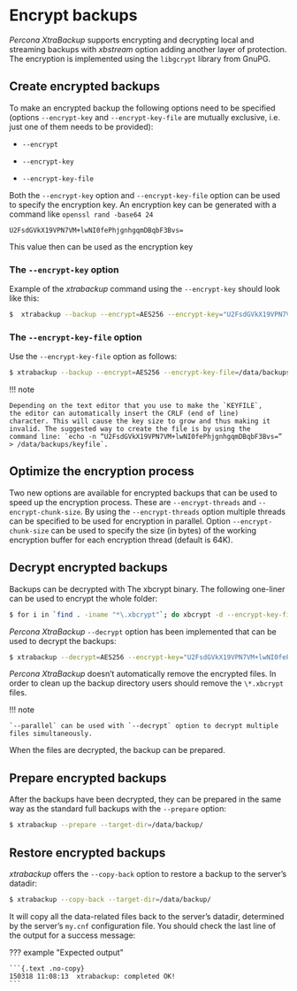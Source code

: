 # Encrypt backups

*Percona XtraBackup* supports encrypting and decrypting local and streaming
backups with *xbstream* option adding another layer of protection. The
encryption is implemented using the `libgcrypt` library from GnuPG.

## Create encrypted backups

To make an encrypted backup the following options need to be specified (options
`--encrypt-key` and `--encrypt-key-file` are mutually exclusive,
i.e. just one of them needs to be provided):


* `--encrypt`


* `--encrypt-key`


* `--encrypt-key-file`

Both the `--encrypt-key` option and
`--encrypt-key-file` option can be used to specify the
encryption key. An encryption key can be generated with a command like
`openssl rand -base64 24`

```text
U2FsdGVkX19VPN7VM+lwNI0fePhjgnhgqmDBqbF3Bvs=
```

This value then can be used as the encryption key

### The `--encrypt-key` option

Example of the *xtrabackup* command using the `--encrypt-key` should
look like this:

```{.bash data-prompt="$"}
$  xtrabackup --backup --encrypt=AES256 --encrypt-key="U2FsdGVkX19VPN7VM+lwNI0fePhjgnhgqmDBqbF3Bvs=" --target-dir=/data/backup
```

### The `--encrypt-key-file` option

Use the `--encrypt-key-file` option as follows:

```{.bash data-prompt="$"}
$ xtrabackup --backup --encrypt=AES256 --encrypt-key-file=/data/backups/keyfile --target-dir=/data/backup
```

!!! note
   
    Depending on the text editor that you use to make the `KEYFILE`,
    the editor can automatically insert the CRLF (end of line)
    character. This will cause the key size to grow and thus making it
    invalid. The suggested way to create the file is by using the
    command line: `echo -n “U2FsdGVkX19VPN7VM+lwNI0fePhjgnhgqmDBqbF3Bvs=” > /data/backups/keyfile`.

## Optimize the encryption process

Two new options are available for encrypted backups that can be used to speed up
the encryption process. These are `--encrypt-threads` and
`--encrypt-chunk-size`. By using the `--encrypt-threads` option
multiple threads can be specified to be used for encryption in parallel. Option
`--encrypt-chunk-size` can be used to specify the size (in bytes) of the
working encryption buffer for each encryption thread (default is 64K).

## Decrypt encrypted backups

Backups can be decrypted with The xbcrypt binary. The following one-liner can be
used to encrypt the whole folder:

```{.bash data-prompt="$"}
$ for i in `find . -iname "*\.xbcrypt"`; do xbcrypt -d --encrypt-key-file=/root/secret_key --encrypt-algo=AES256 < $i > $(dirname $i)/$(basename $i .xbcrypt) && rm $i; done
```

*Percona XtraBackup* `--decrypt` option has been implemented that can be
used to decrypt the backups:

```{.bash data-prompt="$"}
$ xtrabackup --decrypt=AES256 --encrypt-key="U2FsdGVkX19VPN7VM+lwNI0fePhjgnhgqmDBqbF3Bvs=" --target-dir=/data/backup/
```

*Percona XtraBackup* doesn’t automatically remove the encrypted files. In order
to clean up the backup directory users should remove the `\*.xbcrypt` files.

!!! note
   
    `--parallel` can be used with `--decrypt` option to decrypt multiple files simultaneously.

When the files are decrypted, the backup can be prepared.

## Prepare encrypted backups

After the backups have been decrypted, they can be prepared in the same way as
the standard full backups with the `--prepare` option:

```{.bash data-prompt="$"}
$ xtrabackup --prepare --target-dir=/data/backup/
```

## Restore encrypted backups

*xtrabackup* offers the `--copy-back` option to restore a backup to the
server’s datadir:

```{.bash data-prompt="$"}
$ xtrabackup --copy-back --target-dir=/data/backup/
```

It will copy all the data-related files back to the server’s datadir,
determined by the server’s `my.cnf` configuration file. You should check
the last line of the output for a success message:

??? example "Expected output"

    ```{.text .no-copy}
    150318 11:08:13  xtrabackup: completed OK!
    ```
